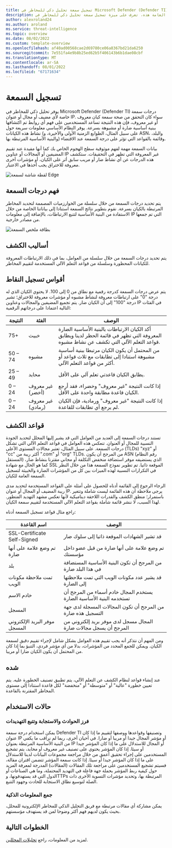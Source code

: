 ```yaml
---
title: تسجيل سمعة تحليل ذكي للمخاطر في Microsoft Defender (Defender TI)
description: في مقالة النظرة العامة هذه، تعرف على ميزة تسجيل سمعة تحليل ذكي للمخاطر في Microsoft Defender (Defender TI).
author: alexroland24
ms.author: aroland
ms.service: threat-intelligence
ms.topic: overview
ms.date: 08/02/2022
ms.custom: template-overview
ms.openlocfilehash: af40ad00568cae2d69780ce06a8367bd21da6250
ms.sourcegitcommit: 7e551fa4e9b8b25ed62b5f406143b6b1dae08cbf
ms.translationtype: MT
ms.contentlocale: ar-SA
ms.lasthandoff: 08/01/2022
ms.locfileid: "67171634"
---
```

# <a name="reputation-scoring"></a>تسجيل السمعة

يوفر تحليل ذكي للمخاطر في Microsoft Defender (Defender TI) درجات سمعة خاصة لأي مضيف أو مجال أو عنوان IP. سواء كان التحقق من صحة سمعة كيان معروف أو غير معروف، فإن هذه النتيجة تساعد المستخدمين على فهم أي روابط تم اكتشافها ببنية أساسية ضارة أو مشبوهة بسرعة. يوفر النظام الأساسي معلومات سريعة حول نشاط هذه الكيانات (على سبيل المثال، الطوابع الزمنية الأولى والأخيرة، و ASN، والبلد، والبنية الأساسية المرتبطة بها) وقائمة بالقواعد التي تؤثر على درجة السمعة عند الاقتضاء.

بيانات السمعة مهمة لفهم موثوقية سطح الهجوم الخاص بك كما أنها مفيدة عند تقييم المضيفين أو المجالات أو عناوين IP غير المعروفة التي تظهر في التحقيقات. ستكشف هذه الدرجات عن أي نشاط ضار أو مريب سابق أثر على الكيان، أو مؤشرات أخرى معروفة للاختراق يجب أخذها في الاعتبار.

![لقطة شاشة لسمعة Edge](media/reputationEdgeScreenshot.png)
## <a name="understanding-reputation-scores"></a>فهم درجات السمعة

يتم تحديد درجات السمعة من خلال سلسلة من الخوارزميات المصممة لتحديد المخاطر المرتبطة بالكيان بسرعة. نقوم بتطوير نتائج السمعة استنادا إلى بياناتنا الخاصة من خلال الاستفادة من البنية الأساسية لتتبع الارتباطات، بالإضافة إلى معلومات IP التي تم جمعها من مصادر خارجية.

![بطاقة ملخص السمعة](media/reputationSummaryCard.png)

## <a name="detection-methods"></a>أساليب الكشف
يتم تحديد درجات السمعة من خلال سلسلة من العوامل، بما في ذلك الارتباطات المعروفة للكيانات المحظورة وسلسلة من قواعد التعلم الآلي المستخدمة لتقييم المخاطر.

## <a name="scoring-brackets"></a>أقواس تسجيل النقاط
يتم عرض درجات السمعة كدرجة رقمية مع نطاق من 0 إلى 100. لا يحتوي الكيان الذي له درجة "0" على ارتباطات معروفة لنشاط مشبوه أو مؤشرات معروفة للاختراق؛ تشير درجة "100" إلى أن الكيان ضار. يتم تجميع المضيفين والمجالات وعناوين IP في الفئات التالية اعتمادا على درجاتهم الرقمية:

|     النتيجة             |     الفئة              |     الوصف                                                                                                                                                                          |
|-----------------------|---------------------------|------------------------------------------------------------------------------------------------------------------------------------------------------------------------------------------|
|     75+               |     خبيث             |     أكد الكيان الارتباطات بالبنية الأساسية الضارة المعروفة التي تظهر في قائمة الحظر لدينا ويطابق قواعد التعلم الآلي التي تكشف عن نشاط مشبوه.      |
|     50   – 74         |     مشبوه            |     من المحتمل أن يكون الكيان مرتبطا ببنية أساسية مشبوهة استنادا إلى تطابقات مع ثلاث قواعد أو أكثر من قواعد التعلم الآلي.                                                           |
|     25   – 49         |     محايد               |     يطابق الكيان قاعدتي تعلم آلي على الأقل.                                                                                                                            |
|     0   – 24          |     غير معروف (أخضر)     |     إذا كانت النتيجة "غير معروف" وخضراء، فقد أرجع الكيان قاعدة مطابقة واحدة على الأقل.                                                                                          |
|     0   – 24          |     غير معروف (رمادي)      |     إذا كانت النتيجة "غير معروف" ورمادية، فإن الكيان لم يرجع أي تطابقات للقاعدة.                                                                                                |  

## <a name="detection-rules"></a>قواعد الكشف

تستند درجات السمعة إلى العديد من العوامل التي قد يشير إليها المحلل لتحديد الجودة النسبية للمجال أو العنوان. تنعكس هذه العوامل في قواعد التعلم الآلي التي تشكل درجات السمعة. على سبيل المثال، تعتبر مجالات المستوى الأعلى (TLDs) "xyz" أو "cc" أكثر ريبة من ".com" أو "org" TLDs. من المرجح أن يكون ASN (رقم النظام المستقل) الذي يستضيفه موفر استضافة منخفض التكلفة أو مجاني مقترنا بنشاط ضار، كما هو الحال مع شهادة SSL الموقعة ذاتيا. تم تطوير نموذج السمعة هذا من خلال النظر في التكرارات النسبية لهذه الميزات بين كل من المؤشرات الضارة والخبيثة لتسجيل السمعة العامة للكيان.

الرجاء الرجوع إلى القائمة أدناه للحصول على أمثلة على القواعد المستخدمة لتحديد مدى ريبة المضيف أو المجال أو عنوان IP. يرجى ملاحظة أن هذه القائمة ليست شاملة وتتغير باستمرار؛ منطق الكشف والقدرات اللاحقة ديناميكية لأنها تعكس مشهد التهديد المتطور. لهذا السبب، لا ننشر قائمة شاملة بقواعد التعلم الآلي المستخدمة لتقييم سمعة الكيان.

راجع مثال قواعد تسجيل السمعة أدناه:

|     اسم القاعدة                    |     الوصف                                                                                        |
|------------------------------------|--------------------------------------------------------------------------------------------------------|
|     SSL-Certificate Self-Signed    |     قد تشير الشهادات الموقعة ذاتيا إلى سلوك ضار                                         |
|     تم وضع علامة على أنها ضارة            |     تم وضع علامة على أنها ضارة من قبل عضو داخل مؤسستك                                         |
|     بلد                        |     من المرجح أن تكون البنية الأساسية المستضافة في هذا البلد ضارة                             |
|     تمت ملاحظة مكونات الويب        |     قد يشير عدد مكونات الويب التي تمت ملاحظتها إلى الضارة                                 |
|     خادم الاسم                    |     يستخدم المجال خادم أسماء من المرجح أن تستخدمه البنية الأساسية الضارة         |
|     المسجل                      |     من المرجح أن تكون المجالات المسجلة لدى جهة التسجيل هذه ضارة                           |
|     موفر البريد الإلكتروني المسجل      |     المجال مسجل لدى موفر بريد إلكتروني من المرجح أن يسجل مجالات ضارة    |

ومن المهم أن نتذكر أنه يجب تقييم هذه العوامل بشكل شامل لإجراء تقييم دقيق لسمعة الكيان. ويمكن للجمع المحدد من المؤشرات، بدلا من أي مؤشر فردي، التنبؤ بما إذا كان من المحتمل أن يكون الكيان ضارا أو مريبا.

## <a name="severity"></a>شده

عند إنشاء قواعد لنظام الكشف عن التعلم الآلي، يتم تطبيق تصنيف الخطورة عليه. يتم تعيين خطورة "عالية" أو "متوسطة" أو "منخفضة" لكل قاعدة استنادا إلى مستوى المخاطر المقترنة بالقاعدة.

## <a name="use-cases"></a>حالات الاستخدام

### <a name="incident-triage-response-and-threat-hunting"></a>فرز الحوادث والاستجابة وتتبع التهديدات
يمكن استخدام درجة سمعة Defender TI وتصنيفها وقواعدها ووصفها لتقييم ما إذا كان عنوان IP أو مؤشر المجال جيدا أو مريبا أو ضارا. في أحيان أخرى، ربما لم نراقب ما يكفي من البنية الأساسية المرتبطة بعنوان IP أو المجال للاستدلال على ما إذا كان المؤشر جيدا أو سيئا. إذا كان المؤشر يحتوي على تصنيف غير معروف أو محايد، يتم تشجيع المستخدمين على إجراء تحقيق أعمق من خلال مراجعة مجموعات البيانات لدينا للاستدلال على ما إذا كان المؤشر جيدا أو سيئا. إذا كانت سمعة المؤشر تتضمن اقتران مقالة، فسيتم تشجيع المستخدمين على مراجعة تلك المقالات (المقالات) المدرجة لمعرفة المزيد حول كيفية ربط المؤشر بحملة جهة فاعلة في التهديد المحتملة، وما هي الصناعات أو الدول التي قد يستهدفونها، وTTPs المرتبطة بها، وتحديد مؤشرات التسوية الأخرى ذات الصلة لتوسيع نطاق الاستجابة للحادث وجهود التتبع.

### <a name="intelligence-gathering"></a>جمع المعلومات الذكية

يمكن مشاركة أي مقالات مرتبطة مع فريق التحليل الذكي للمخاطر الإلكترونية للمحلل، بحيث يكون لديهم فهم أكثر وضوحا لمن قد يستهدف مؤسستهم.

## <a name="next-steps"></a>الخطوات التالية
لمزيد من المعلومات، راجع [تحليلات المحللين](analyst-insights.md).